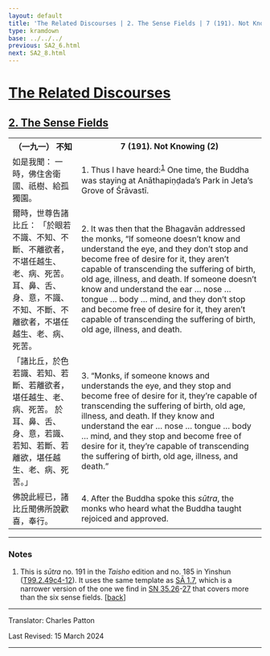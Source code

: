 ```yaml
---
layout: default
title: 'The Related Discourses | 2. The Sense Fields | 7 (191). Not Knowing (2)'
type: kramdown
base: ../../../
previous: SA2_6.html
next: SA2_8.html
---
```


<h1><a href='../index.html'>The Related Discourses</a></h1>
<h2><a href='index.html'>2. The Sense Fields</a></h2>

<table class="trans">
  <th class='ch'>（一九一） 不知</th>
  <th class='en'>7 (191). Not Knowing (2)</th>
  <tr>
    <td class="ch" title='t99.2.49c4'>如是我聞： 一時，佛住舍衛國、祇樹、給孤獨園。</td>
    <td id='p1'>1. Thus I have heard:<sup id="ref1"><a href="#n1">1</a></sup> One time, the Buddha was staying at Anāthapiṇḍada’s Park in Jeta’s Grove of Śrāvastī.</td>
  </tr>
  <tr>
    <td class="ch" title='t99.2.49c5'>爾時，世尊告諸比丘： 「於眼若不識、不知、不斷、不離欲者，不堪任越生、老、病、死苦。 耳、鼻、舌、身、意，不識、不知、不斷、不離欲者，不堪任越生、老、病、死苦。</td>
    <td id='p2'>2. It was then that the Bhagavān addressed the monks, “If someone doesn’t know and understand the eye, and they don’t stop and become free of desire for it, they aren’t capable of transcending the suffering of birth, old age, illness, and death. If someone doesn’t know and understand the ear … nose … tongue … body … mind, and they don’t stop and become free of desire for it, they aren’t capable of transcending the suffering of birth, old age, illness, and death.</td>
  </tr>
  <tr>
    <td class="ch" title='t99.2.49c8'>「諸比丘，於色若識、若知、若斷、若離欲者，堪任越生、老、病、死苦。 於耳、鼻、舌、身、意，若識、若知、若斷、若離欲，堪任越生、老、病、死苦。」</td>
    <td id='p3'>3. “Monks, if someone knows and understands the eye, and they stop and become free of desire for it, they’re capable of transcending the suffering of birth, old age, illness, and death. If they know and understand the ear … nose … tongue … body … mind, and they stop and become free of desire for it, they’re capable of transcending the suffering of birth, old age, illness, and death.”</td>
  </tr>
  <tr>
    <td class="ch" title='t99.2.49c11'>佛說此經已，諸比丘聞佛所說歡喜，奉行。</td>
    <td id='p4'>4. After the Buddha spoke this <em>sūtra</em>, the monks who heard what the Buddha taught rejoiced and approved.</td>
  </tr>
</table>

<hr/>

<h3 id="notes">Notes</h3>

<ol>
<li id="n1">This is <em>sūtra</em> no. 191 in the <cite>Taisho</cite> edition and no. 185 in Yinshun (<a href="https://cbetaonline.dila.edu.tw/zh/T02n0099_p0049c04" target="_blank">T99.2.49c4-12</a>). It uses the same template as <a href="../01/SA1_7.html" target="_blank">SĀ 1.7</a>, which is a narrower version of the one we find in <a href="https://suttacentral.net/sn35.26" target="_blank">SN 35.26</a>-<a href="https://suttacentral.net/sn35.27" target="_blank">27</a> that covers more than the six sense fields. [<a href="#ref1">back</a>]</li>
</ol>
<hr/>

<p class="translator">Translator: Charles Patton</p>
<p class='revised'>Last Revised: 15 March 2024</p>

<hr/>